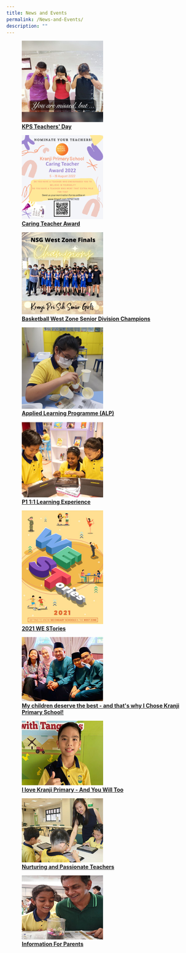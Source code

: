 ```yaml
---
title: News and Events
permalink: /News-and-Events/
description: ""
---
```

<div>

<div>

<a href="https://thankyoucher.edu.sg/">
	
<figure>
<img style="width:50%" src="/images/News%20and%20Events/N1.jpg">
<figcaption> <strong> KPS Teachers' Day </strong> </figcaption>  
</figure>
	
</a>

</div>

<div>

</div>

</div>

<div>

<div>

<a href="files/News%20&%20Events/Caring%20Teacher%20Awards%202022.pdf">
	
<figure>
<img style="width:50%" src="/images/News%20and%20Events/N2.jpg">
<figcaption> <strong> Caring Teacher Award </strong> </figcaption>  
</figure>
	
</a>

</div>

<div>

</div>

</div>

<div>

<div>

<a href="https://kranjipri-moe-edu-sg-admin.cwp.sg/#">
	
<figure>
<img style="width:50%" src="/images/News%20and%20Events/N3.jpg">
<figcaption> <strong> Basketball West Zone Senior Division Champions </strong> </figcaption>  
</figure>
	
</a>

</div>

<div>

</div>

</div>

<div>

<div>

<a href="/our-curriculum/Signature-Programmes/Applied-Learning-Programme-ALP/">
	
<figure>
<img style="width:50%" src="/images/News%20and%20Events/N4.jpg">
<figcaption> <strong> Applied Learning Programme (ALP) </strong> </figcaption>  
</figure>
	
</a>

</div>

<div>

</div>

</div>

<div>

<div>

<a href="[https://www-broadricksec-moe-edu-sg-admin.cwp.sg/cca/uniformed-groups/red-cross](https://www-broadricksec-moe-edu-sg-admin.cwp.sg/cca/uniformed-groups/red-cross)">
	
<figure>
<img style="width:50%" src="/images/News%20and%20Events/N5.jpg">
<figcaption> <strong> P1 1:1 Learning Experience </strong> </figcaption>  
</figure>
	
</a>

</div>

<div>

</div>

</div>

<div>

<div>

<a href="[https://www-broadricksec-moe-edu-sg-admin.cwp.sg/cca/uniformed-groups/red-cross](https://www-broadricksec-moe-edu-sg-admin.cwp.sg/cca/uniformed-groups/red-cross)">
	
<figure>
<img style="width:50%" src="/images/News%20and%20Events/N6.jpg">
<figcaption> <strong> 2021 WE STories </strong> </figcaption>  
</figure>
	
</a>

</div>

<div>

</div>

</div>

<div>

<div>

<a href="[https://www-broadricksec-moe-edu-sg-admin.cwp.sg/cca/uniformed-groups/red-cross](https://www-broadricksec-moe-edu-sg-admin.cwp.sg/cca/uniformed-groups/red-cross)">
	
<figure>
<img style="width:50%" src="/images/News%20and%20Events/N7.jpg">
<figcaption> <strong> My children deserve the best - and that's why I Chose Kranji Primary School! </strong> </figcaption>  
</figure>
	
</a>

</div>

<div>

</div>

</div>

<div>

<div>

<a href="[https://www-broadricksec-moe-edu-sg-admin.cwp.sg/cca/uniformed-groups/red-cross](https://www-broadricksec-moe-edu-sg-admin.cwp.sg/cca/uniformed-groups/red-cross)">
	
<figure>
<img style="width:50%" src="/images/News%20and%20Events/N8.jpg">
<figcaption> <strong> I love Kranji Primary - And You Will Too </strong> </figcaption>  
</figure>
	
</a>

</div>

<div>

</div>

</div>

<div>

<div>

<a href="[https://www-broadricksec-moe-edu-sg-admin.cwp.sg/cca/uniformed-groups/red-cross](https://www-broadricksec-moe-edu-sg-admin.cwp.sg/cca/uniformed-groups/red-cross)">
	
<figure>
<img style="width:50%" src="/images/News%20and%20Events/N9.jpg">
<figcaption> <strong> Nurturing and Passionate Teachers </strong> </figcaption>  
</figure>
	
</a>

</div>

<div>

</div>

</div>

<div>

<div>

<a href="https://thankyoucher.edu.sg/">
	
<figure>
<img style="width:50%" src="/images/News%20and%20Events/N10.jpg">
<figcaption> <strong> Information For Parents </strong> </figcaption>  
</figure>
	
</a>

</div>

<div>

</div>

</div>